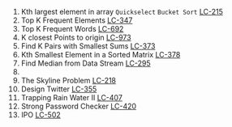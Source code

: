 

1. Kth largest element in array `Quickselect` `Bucket Sort` [LC-215](https://leetcode.com/problems/kth-largest-element-in-an-array/)
2. Top K Frequent Elements [LC-347](https://leetcode.com/problems/top-k-frequent-elements/)
3. Top K Frequent Words [LC-692](https://leetcode.com/problems/top-k-frequent-words/)
4. K closest Points to origin [LC-973](https://leetcode.com/problems/k-closest-points-to-origin/)
5. Find K Pairs with Smallest Sums [LC-373](https://leetcode.com/problems/find-k-pairs-with-smallest-sums/)
6. Kth Smallest Element in a Sorted Matrix [LC-378](https://leetcode.com/problems/kth-smallest-element-in-a-sorted-matrix/)
7. Find Median from Data Stream [LC-295](https://leetcode.com/problems/find-median-from-data-stream)
8. 
9. The Skyline Problem [LC-218](https://leetcode.com/problems/the-skyline-problem/)
9. Design Twitter [LC-355](https://leetcode.com/problems/design-twitter/)
10. Trapping Rain Water II [LC-407](https://leetcode.com/problems/trapping-rain-water-ii/)
11. Strong Password Checker [LC-420](https://leetcode.com/problems/strong-password-checker)
12. IPO [LC-502](https://leetcode.com/problems/ipo/)
